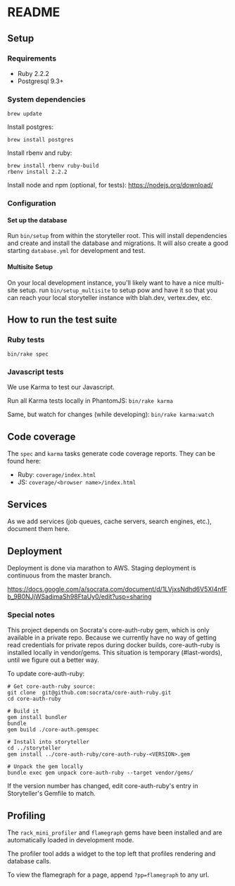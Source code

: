# README

## Setup

### Requirements
* Ruby 2.2.2
* Postgresql 9.3+

### System dependencies

```
brew update
```

Install postgres:

```
brew install postgres
```

Install rbenv and ruby:

```
brew install rbenv ruby-build
rbenv install 2.2.2
```

Install node and npm (optional, for tests): https://nodejs.org/download/

### Configuration

#### Set up the database

Run `bin/setup` from within the storyteller root. This will install
dependencies and create and install the database and migrations. It will also
create a good starting `database.yml` for development and test.

#### Multisite Setup

On your local development instance, you'll likely want to have a nice multi-site
setup. run `bin/setup_multisite` to setup pow and have it so that you can reach
your local storyteller instance with blah.dev, vertex.dev, etc.

## How to run the test suite

### Ruby tests
`bin/rake spec`

### Javascript tests

We use Karma to test our Javascript.

Run all Karma tests locally in PhantomJS:
`bin/rake karma`

Same, but watch for changes (while developing):
`bin/rake karma:watch`

## Code coverage
The ```spec``` and ```karma``` tasks generate code coverage reports. They can be found here:

* Ruby: ```coverage/index.html```
* JS: ```coverage/<browser name>/index.html```

## Services

As we add services (job queues, cache servers, search engines, etc.), document them here.

## Deployment

Deployment is done via marathon to AWS. Staging deployment is continuous from
the master branch.

https://docs.google.com/a/socrata.com/document/d/1LVjxsNdhd6V5XI4nfFb_9B0NJjWSadimaSh98FtaUy0/edit?usp=sharing

### Special notes

This project depends on Socrata's core-auth-ruby gem, which is only available
in a private repo. Because we currently have no way of getting read credentials
for private repos during docker builds, core-auth-ruby is installed locally in
vendor/gems. This situation is temporary (#last-words), until we figure out a
better way.

To update core-auth-ruby:
```
# Get core-auth-ruby source:
git clone  git@github.com:socrata/core-auth-ruby.git
cd core-auth-ruby

# Build it
gem install bundler
bundle
gem build ./core-auth.gemspec

# Install into storyteller
cd ../storyteller
gem install ../core-auth-ruby/core-auth-ruby-<VERSION>.gem

# Unpack the gem locally
bundle exec gem unpack core-auth-ruby --target vendor/gems/
```

If the version number has changed, edit core-auth-ruby's entry in Storyteller's
Gemfile to match.

## Profiling

The `rack_mini_profiler` and `flamegraph` gems have been installed and are automatically
loaded in development mode.

The profiler tool adds a widget to the top left that profiles rendering and database calls.

To view the flamegraph for a page, append `?pp=flamegraph` to any url.
